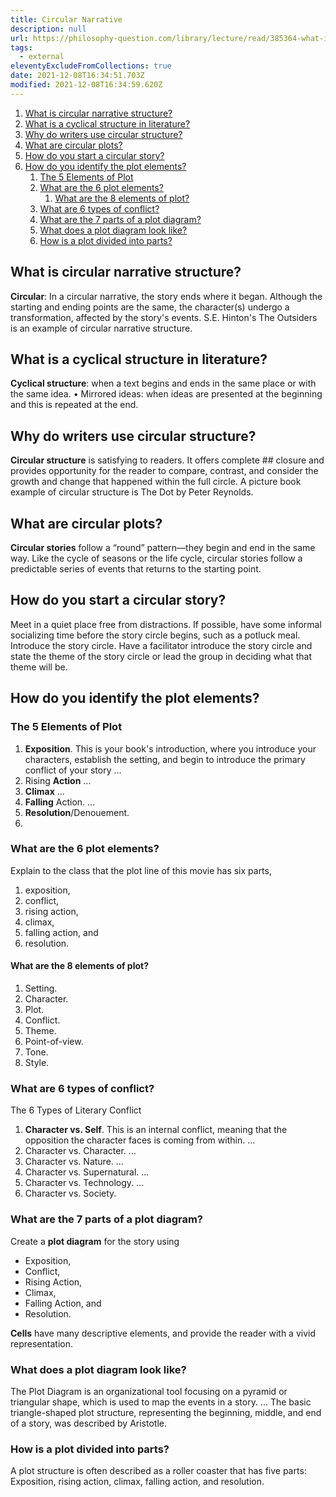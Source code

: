 ```yaml
---
title: Circular Narrative
description: null
url: https://philosophy-question.com/library/lecture/read/385364-what-is-circular-narrative-structure#0
tags:
  - external
eleventyExcludeFromCollections: true
date: 2021-12-08T16:34:51.703Z
modified: 2021-12-08T16:34:59.620Z
---
```


1. [What is circular narrative structure?](#what-is-circular-narrative-structure)
2. [What is a cyclical structure in literature?](#what-is-a-cyclical-structure-in-literature)
3. [Why do writers use circular structure?](#why-do-writers-use-circular-structure)
4. [What are circular plots?](#what-are-circular-plots)
5. [How do you start a circular story?](#how-do-you-start-a-circular-story)
6. [How do you identify the plot elements?](#how-do-you-identify-the-plot-elements)
   1. [The 5 Elements of Plot](#the-5-elements-of-plot)
   2. [What are the 6 plot elements?](#what-are-the-6-plot-elements)
      1. [What are the 8 elements of plot?](#what-are-the-8-elements-of-plot)
   3. [What are 6 types of conflict?](#what-are-6-types-of-conflict)
   4. [What are the 7 parts of a plot diagram?](#what-are-the-7-parts-of-a-plot-diagram)
   5. [What does a plot diagram look like?](#what-does-a-plot-diagram-look-like)
   6. [How is a plot divided into parts?](#how-is-a-plot-divided-into-parts)

## What is circular narrative structure?

**Circular**: In a circular narrative, the story ends where it began. Although the starting and ending points are the same, the character(s) undergo a transformation, affected by the story's events. S.E. Hinton's The Outsiders is an example of circular narrative structure.

## What is a cyclical structure in literature?

**Cyclical structure**: when a text begins and ends in the same place or with the same idea. • Mirrored ideas: when ideas are presented at the beginning and this is repeated at the end.

## Why do writers use circular structure?

**Circular structure** is satisfying to readers. It offers complete ## closure and provides opportunity for the reader to compare, contrast, and consider the growth and change that happened within the full circle. A picture book example of circular structure is The Dot by Peter Reynolds.

## What are circular plots?

**Circular stories** follow a “round” pattern—they begin and end in the same way. Like the cycle of seasons or the life cycle, circular stories follow a predictable series of events that returns to the starting point.

## How do you start a circular story?

Meet in a quiet place free from distractions. If possible, have some informal socializing time before the story circle begins, such as a potluck meal. Introduce the story circle. Have a facilitator introduce the story circle and state the theme of the story circle or lead the group in deciding what that theme will be.

## How do you identify the plot elements?

### The 5 Elements of Plot

1. **Exposition**. This is your book's introduction, where you introduce your characters, establish the setting, and begin to introduce the primary conflict of your story ...
2. Rising **Action** ...
3. **Climax** ...
4. **Falling** Action. ...
5. **Resolution**/Denouement.
6.

### What are the 6 plot elements?

Explain to the class that the plot line of this movie has six parts,

1. exposition,
2. conflict,
3. rising action,
4. climax,
5. falling action, and
6. resolution.

#### What are the 8 elements of plot?

1. Setting.
2. Character.
3. Plot.
4. Conflict.
5. Theme.
6. Point-of-view.
7. Tone.
8. Style.

### What are 6 types of conflict?

The 6 Types of Literary Conflict

1. **Character vs. Self**. This is an internal conflict, meaning that the opposition the character faces is coming from within. ...
2. Character vs. Character. ...
3. Character vs. Nature. ...
4. Character vs. Supernatural. ...
5. Character vs. Technology. ...
6. Character vs. Society.

### What are the 7 parts of a plot diagram?

Create a **plot diagram** for the story using

- Exposition,
- Conflict,
- Rising Action,
- Climax,
- Falling Action, and
- Resolution.

**Cells** have many descriptive elements, and provide the reader with a vivid representation.

### What does a plot diagram look like?

The Plot Diagram is an organizational tool focusing on a pyramid or triangular shape, which is used to map the events in a story. ... The basic triangle-shaped plot structure, representing the beginning, middle, and end of a story, was described by Aristotle.

### How is a plot divided into parts?

A plot structure is often described as a roller coaster that has five parts: Exposition, rising action, climax, falling action, and resolution.
